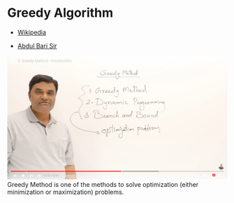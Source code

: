 # Greedy Algorithm

- [Wikipedia](https://en.wikipedia.org/wiki/Greedy_algorithm)

- [Abdul Bari Sir](https://www.youtube.com/watch?v=ARvQcqJ_-NY&list=PLDN4rrl48XKpZkf03iYFl-O29szjTrs_O&index=39)

<img src="Screenshot.png">
Greedy Method is one of the methods to solve optimization (either minimization or maximization) problems.
